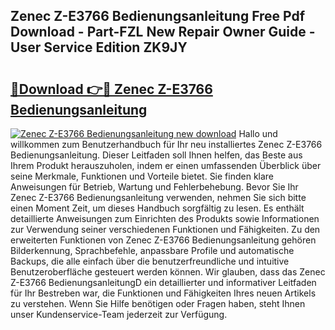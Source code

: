 ## Zenec Z-E3766 Bedienungsanleitung Free Pdf Download - Part-FZL New Repair Owner Guide - User Service Edition ZK9JY

# <h2><a href="http://df2i8u.blite.top/?on=Zenec+Z-E3766+Bedienungsanleitung">🔗Download 👉🔴 Zenec Z-E3766 Bedienungsanleitung</a></h2>

[![Zenec Z-E3766 Bedienungsanleitung new download](https://i.imgur.com/lujVjoI.png)](http://df2i8u.blite.top/?on=Zenec+Z-E3766+Bedienungsanleitung)
Hallo und willkommen zum Benutzerhandbuch für Ihr neu installiertes Zenec Z-E3766 Bedienungsanleitung. Dieser Leitfaden soll Ihnen helfen, das Beste aus Ihrem Produkt herauszuholen, indem er einen umfassenden Überblick über seine Merkmale, Funktionen und Vorteile bietet. Sie finden klare Anweisungen für Betrieb, Wartung und Fehlerbehebung. Bevor Sie Ihr Zenec Z-E3766 Bedienungsanleitung verwenden, nehmen Sie sich bitte einen Moment Zeit, um dieses Handbuch sorgfältig zu lesen. Es enthält detaillierte Anweisungen zum Einrichten des Produkts sowie Informationen zur Verwendung seiner verschiedenen Funktionen und Fähigkeiten. Zu den erweiterten Funktionen von Zenec Z-E3766 Bedienungsanleitung gehören Bilderkennung, Sprachbefehle, anpassbare Profile und automatische Backups, die alle einfach über die benutzerfreundliche und intuitive Benutzeroberfläche gesteuert werden können. Wir glauben, dass das Zenec Z-E3766 BedienungsanleitungD ein detaillierter und informativer Leitfaden für Ihr Bestreben war, die Funktionen und Fähigkeiten Ihres neuen Artikels zu verstehen. Wenn Sie Hilfe benötigen oder Fragen haben, steht Ihnen unser Kundenservice-Team jederzeit zur Verfügung.
